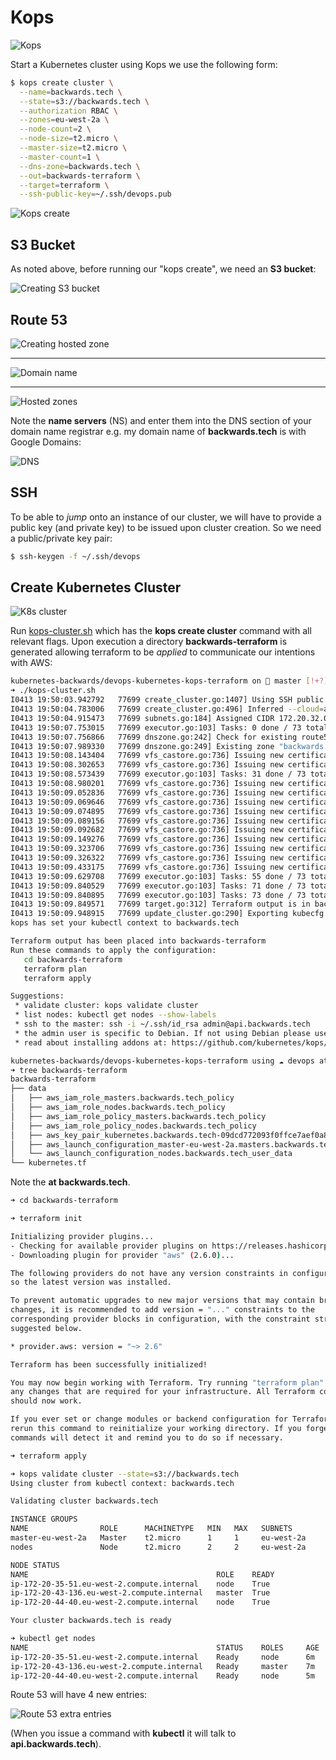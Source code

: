# Kops

![Kops](images/kops.png)

Start a Kubernetes cluster using Kops we use the following form:

```bash
$ kops create cluster \
  --name=backwards.tech \
  --state=s3://backwards.tech \
  --authorization RBAC \
  --zones=eu-west-2a \
  --node-count=2 \
  --node-size=t2.micro \
  --master-size=t2.micro \
  --master-count=1 \
  --dns-zone=backwards.tech \
  --out=backwards-terraform \
  --target=terraform \
  --ssh-public-key=~/.ssh/devops.pub
```

![Kops create](images/kops-create.png)

## S3 Bucket

As noted above, before running our "kops create", we need an **S3 bucket**:

![Creating S3 bucket](images/creating-s3-bucket.png)

## Route 53

![Creating hosted zone](images/creating-hosted-zone.png)

---

![Domain name](images/domain-name.png)

---

![Hosted zones](images/hosted-zones.png)

Note the **name servers** (NS) and enter them into the DNS section of your domain name registrar e.g. my domain name of **backwards.tech** is with Google Domains:

![DNS](images/dns.png)

## SSH

To be able to *jump* onto an instance of our cluster, we will have to provide a public key (and private key) to be issued upon cluster creation. So we need a public/private key pair:

```bash
$ ssh-keygen -f ~/.ssh/devops
```

## Create Kubernetes Cluster

![K8s cluster](images/k8s-cluster.png)

Run [kops-cluster.sh](../kops-cluster.sh) which has the **kops create cluster** command with all relevant flags. Upon execution a directory **backwards-terraform** is generated allowing terraform to be *applied* to communicate our intentions with AWS:

```bash
kubernetes-backwards/devops-kubernetes-kops-terraform on  master [!+?] using ☁️ devops
➜ ./kops-cluster.sh
I0413 19:50:03.942792   77699 create_cluster.go:1407] Using SSH public key: /Users/davidainslie/.ssh/devops.pub
I0413 19:50:04.783006   77699 create_cluster.go:496] Inferred --cloud=aws from zone "eu-west-2a"
I0413 19:50:04.915473   77699 subnets.go:184] Assigned CIDR 172.20.32.0/19 to subnet eu-west-2a
I0413 19:50:07.753015   77699 executor.go:103] Tasks: 0 done / 73 total; 31 can run
I0413 19:50:07.756866   77699 dnszone.go:242] Check for existing route53 zone to re-use with name "backwards.tech"
I0413 19:50:07.989330   77699 dnszone.go:249] Existing zone "backwards.tech." found; will configure TF to reuse
I0413 19:50:08.143404   77699 vfs_castore.go:736] Issuing new certificate: "apiserver-aggregator-ca"
I0413 19:50:08.302653   77699 vfs_castore.go:736] Issuing new certificate: "ca"
I0413 19:50:08.573439   77699 executor.go:103] Tasks: 31 done / 73 total; 24 can run
I0413 19:50:08.980201   77699 vfs_castore.go:736] Issuing new certificate: "apiserver-aggregator"
I0413 19:50:09.052836   77699 vfs_castore.go:736] Issuing new certificate: "kubelet-api"
I0413 19:50:09.069646   77699 vfs_castore.go:736] Issuing new certificate: "kube-controller-manager"
I0413 19:50:09.074895   77699 vfs_castore.go:736] Issuing new certificate: "apiserver-proxy-client"
I0413 19:50:09.089156   77699 vfs_castore.go:736] Issuing new certificate: "kops"
I0413 19:50:09.092682   77699 vfs_castore.go:736] Issuing new certificate: "kubelet"
I0413 19:50:09.149276   77699 vfs_castore.go:736] Issuing new certificate: "kube-scheduler"
I0413 19:50:09.323706   77699 vfs_castore.go:736] Issuing new certificate: "master"
I0413 19:50:09.326322   77699 vfs_castore.go:736] Issuing new certificate: "kubecfg"
I0413 19:50:09.433175   77699 vfs_castore.go:736] Issuing new certificate: "kube-proxy"
I0413 19:50:09.629708   77699 executor.go:103] Tasks: 55 done / 73 total; 16 can run
I0413 19:50:09.840529   77699 executor.go:103] Tasks: 71 done / 73 total; 2 can run
I0413 19:50:09.840895   77699 executor.go:103] Tasks: 73 done / 73 total; 0 can run
I0413 19:50:09.849571   77699 target.go:312] Terraform output is in backwards-terraform
I0413 19:50:09.948915   77699 update_cluster.go:290] Exporting kubecfg for cluster
kops has set your kubectl context to backwards.tech

Terraform output has been placed into backwards-terraform
Run these commands to apply the configuration:
   cd backwards-terraform
   terraform plan
   terraform apply

Suggestions:
 * validate cluster: kops validate cluster
 * list nodes: kubectl get nodes --show-labels
 * ssh to the master: ssh -i ~/.ssh/id_rsa admin@api.backwards.tech
 * the admin user is specific to Debian. If not using Debian please use the appropriate user based on your OS.
 * read about installing addons at: https://github.com/kubernetes/kops/blob/master/docs/addons.md.
```

```bash
kubernetes-backwards/devops-kubernetes-kops-terraform using ☁️ devops at ☸️ backwards.tech
➜ tree backwards-terraform
backwards-terraform
├── data
│   ├── aws_iam_role_masters.backwards.tech_policy
│   ├── aws_iam_role_nodes.backwards.tech_policy
│   ├── aws_iam_role_policy_masters.backwards.tech_policy
│   ├── aws_iam_role_policy_nodes.backwards.tech_policy
│   ├── aws_key_pair_kubernetes.backwards.tech-09dcd772093f0ffce7aef0a8bfe581ad_public_key
│   ├── aws_launch_configuration_master-eu-west-2a.masters.backwards.tech_user_data
│   └── aws_launch_configuration_nodes.backwards.tech_user_data
└── kubernetes.tf
```

Note the **at backwards.tech**.

```bash
➜ cd backwards-terraform
```

```bash
➜ terraform init

Initializing provider plugins...
- Checking for available provider plugins on https://releases.hashicorp.com...
- Downloading plugin for provider "aws" (2.6.0)...

The following providers do not have any version constraints in configuration,
so the latest version was installed.

To prevent automatic upgrades to new major versions that may contain breaking
changes, it is recommended to add version = "..." constraints to the
corresponding provider blocks in configuration, with the constraint strings
suggested below.

* provider.aws: version = "~> 2.6"

Terraform has been successfully initialized!

You may now begin working with Terraform. Try running "terraform plan" to see
any changes that are required for your infrastructure. All Terraform commands
should now work.

If you ever set or change modules or backend configuration for Terraform,
rerun this command to reinitialize your working directory. If you forget, other
commands will detect it and remind you to do so if necessary.
```

```bash
➜ terraform apply
```

```bash
➜ kops validate cluster --state=s3://backwards.tech
Using cluster from kubectl context: backwards.tech

Validating cluster backwards.tech

INSTANCE GROUPS
NAME                ROLE      MACHINETYPE   MIN   MAX   SUBNETS
master-eu-west-2a   Master    t2.micro      1     1     eu-west-2a
nodes               Node      t2.micro      2     2     eu-west-2a

NODE STATUS
NAME                                          ROLE    READY
ip-172-20-35-51.eu-west-2.compute.internal    node    True
ip-172-20-43-136.eu-west-2.compute.internal   master  True
ip-172-20-44-40.eu-west-2.compute.internal    node    True

Your cluster backwards.tech is ready
```

```bash
➜ kubectl get nodes
NAME                                          STATUS    ROLES     AGE       VERSION
ip-172-20-35-51.eu-west-2.compute.internal    Ready     node      6m        v1.11.9
ip-172-20-43-136.eu-west-2.compute.internal   Ready     master    7m        v1.11.9
ip-172-20-44-40.eu-west-2.compute.internal    Ready     node      5m        v1.11.9
```

Route 53 will have 4 new entries:

![Route 53 extra entries](images/route-53-extras.png)

(When you issue a command with **kubectl** it will talk to **api.backwards.tech**).